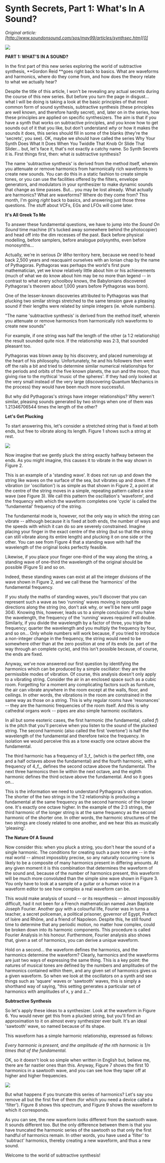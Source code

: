# Synth Secrets, Part 1: What's In A Sound?
_Original article: [http://www.soundonsound.com/sos/may99/articles/synthsec.htm][0]_


[![](/images/sos/may99/images/synthead.gif)][1]


**PART 1: WHAT'S IN A SOUND?**


In the first part of this new series exploring the world of subtractive synthesis, **Gordon Reid **goes right back to basics. What are waveforms and harmonics, where do they come from, and how does the theory relate to what we actually hear?


Despite the title of this article, I won't be revealing any actual secrets during the course of this new series. But before you turn the page in disgust... what I will be doing is taking a look at the basic principles of that most common form of sound synthesis, subtractive synthesis (these principles are well known, and therefore hardly secret), and, later on in the series, how these principles are applied on specific synthesizers. The aim is that if you have a synth that works on subtractive principles, and you know how to get sounds out of it that you like, but don't understand _why_ or how it makes the sounds it does, this series should fill in some of the blanks (they're the 'secrets', you see). OK, maybe we should have called the series Why Your Synth Does What It Does When You Twiddle That Knob Or Slide That Slider... but, let's face it, that's not exactly a catchy name. So Synth Secrets it is. First things first, then: what _is_ subtractive synthesis?


The name 'subtractive synthesis' is derived from the method itself, wherein you attenuate or remove harmonics from harmonically rich waveforms to create new sounds. You can do this in a static fashion to create simple tones, or you can use the facilities offered by the filters, envelope generators, and modulators in your synthesizer to make dynamic sounds that change as time passes. But... you may be lost already. What actually are harmonics? What are waveforms? Where do they come from? This month, I'm going _right_ back to basics, and answering just those three questions. The stuff about VCFs, EGs and LFOs will come later.


**It's All Greek To Me**


To answer these fundamental questions, we have to jump into the _Sound On Sound_ time machine (it's tucked away somewhere behind the photocopier) and head off into the dim recesses of the past. Back before physical modelling, before samplers, before analogue polysynths, even before monosynths...


Actually, we're in serious _Dr Who_ territory here, because we need to head back 2,500 years and reacquaint ourselves with an Ionian chap by the name of Pythagoras. Pythagoras was perhaps the world's first pure mathematician, yet we know relatively little about him or his achievements (much of what we do know about him may be no more than legend -- in contrast to what every schoolboy knows, the Babylonians discovered Pythagoras's theorem about 1,000 years before Pythagoras was born).


One of the lesser-known discoveries attributed to Pythagoras was that plucking two similar strings stretched to the same tension gave a pleasing sound if their lengths were related by simple integers (ie. whole numbers).


 "The name 'subtractive synthesis' is derived from the method itself, wherein you attenuate or remove harmonics from harmonically rich waveforms to create new sounds"


 For example, if one string was half the length of the other (a 1:2 relationship) the result sounded quite nice. If the relationship was 2:3, that sounded pleasant too.


Pythagoras was blown away by his discovery, and placed numerology at the heart of his philosophy. Unfortunately, he and his followers then went off the rails a bit and tried to determine similar numerical relationships for the periods and orbits of the five known planets, the sun and the moon, thus giving rise to the mythical 'music of the spheres'. If they had only looked at the very small instead of the very large (discovering Quantum Mechanics in the process) they would have been much more successful.


But why did Pythagoras's strings have integer relationships? Why weren't similar, pleasing sounds generated by two strings when one of them was 1.21346706544 times the length of the other?


**Let's Get Plucking**


To start answering this, let's consider a stretched string that is fixed at both ends, but free to vibrate along its length. Figure 1 shows such a string at rest.


[![](/images/sos/may99/images/synthfigs1.s.gif)][2]


Now imagine that we gently pluck the string exactly halfway between the ends. As you might imagine, this causes it to vibrate in the way shown in Figure 2\.


This is an example of a 'standing wave'. It does not run up and down the string like waves on the surface of the sea, but vibrates up and down. If the vibration (or 'oscillation') is as simple as that shown in Figure 2, a point at the centre of the string moves in a simple, repeating pattern called a sine wave (see Figure 3). We call this pattern the oscillation's 'waveform', and the frequency with which the waveform completes one 'cycle' is called the 'fundamental' frequency of the string.



The fundamental mode is, however, not the only way in which the string can vibrate -- although because it is fixed at both ends, the number of ways and the speeds with which it can do so are severely constrained. Imagine placing your finger in the exact centre of the string (but so that the string can still vibrate along its entire length) and plucking it on one side or the other. You can see from Figure 4 that a standing wave with half the wavelength of the original looks perfectly feasible.


Likewise, if you place your finger one-third of the way along the string, a standing wave of one-third the wavelength of the original should be possible (Figure 5) and so on.


Indeed, these standing waves can exist at all the integer divisions of the wave shown in Figure 2, and we call these the 'harmonics' of the fundamental frequency.


If you study the maths of standing waves, you'll discover that you can represent such a wave as two 'running' waves moving in opposite directions along the string (no, don't ask why, or we'll be here until page 304). Knowing this, however, leads us to a simple conclusion: if you halve the wavelength, the frequency of the 'running' waves required will double. Similarly, if you divide the wavelength by a factor of three, you triple the frequency; quarter the wavelength and you multiply the frequency by four, and so on... Only whole numbers will work because, if you tried to introduce a non-integer change in the frequency, the string would need to be somewhere other than at the zero position at one of its ends (ie. part of the way through an complete cycle), and this isn't possible because, of course, the ends are fixed.


Anyway, we've now answered our first question by identifying the harmonics which can be produced by a simple oscillator: they are the permissible modes of vibration. Of course, this analysis doesn't only apply to a vibrating string. Consider the air in an enclosed space such as a cubic room. Forgetting for a moment any complicating factors such as furniture, the air can vibrate anywhere in the room except at the walls, floor, and ceilings. In other words, the vibrations in the room are constrained in the same way as those on a string. This is why regular rooms have 'resonances' -- they are the harmonic frequencies of the room itself. And this is why cathedral organs work -- pipes are also simple harmonic oscillators.


In all but some esoteric cases, the first harmonic (the fundamental, called _f_) is the pitch that you'll perceive when you listen to the sound of the plucked string. The second harmonic (also called the first 'overtone') is half the wavelength of the fundamental and therefore twice the frequency. In isolation we would perceive this as a tone exactly one octave above the fundamental.


The third harmonic has a frequency of 3_f_ (which is the perfect fifth, one and a half octaves above the fundamental) and the fourth harmonic, with a frequency of 4_f_, defines the second octave above the fundamental. The next three harmonics then lie within the next octave, and the eighth harmonic defines the third octave above the fundamental. And so it goes on...


This is the information we need to understand Pythagoras's observation. The shorter of the two strings in the 1:2 relationship is producing a fundamental at the same frequency as the second harmonic of the longer one. It's exactly one octave higher. In the example of the 2:3 strings, the third harmonic of the longer string is at the same frequency as the second harmonic of the shorter one. In other words, the harmonic structures of the two strings are closely related to one another, and we hear this as musically 'pleasing'.



**The Nature Of A Sound**



Now consider this: when you pluck a string, you don't hear the sound of a single harmonic. The conditions for creating such a pure tone are -- in the real world -- almost impossibly precise, so any naturally occurring tone is likely to be a composite of many harmonics present in differing amounts. At any given moment it is this combination that determines the waveform of the sound and, because of the number of harmonics present, this waveform will be much more convoluted than the simple sine wave shown in Figure 3\. You only have to look at a sample of a guitar or a human voice in a waveform editor to see how complex a real waveform can be.


This would make analysis of sound -- or its resynthesis -- almost impossibly difficult, had it not been for a French mathematician named Jean Baptiste Joseph Fourier. Another guy with a colourful life, Fourier was in turns a teacher, a secret policeman, a political prisoner, governor of Egypt, Prefect of Isère and Rhône, and a friend of Napoleon. Despite this, he still found time to determine that any periodic motion, no matter how complex, could be broken down into its harmonic components. This procedure is called Fourier Analysis in his honour. Furthermore, Fourier analysis also shows that, given a set of harmonics, you can derive a unique waveform.


Hold on a second... the waveform defines the harmonics, and the harmonics determine the waveform? Clearly, harmonics and the waveforms are just two ways of expressing the same thing. This is a key point: the natures of musical tones are defined by the numbers and amplitudes of the harmonics contained within them, and any given set of harmonics gives us a given waveform. So when we look at the oscillators on a synth and see things such as 'square' waves or 'sawtooth' waves, this is simply a shorthand way of saying, "this setting generates a particular set of harmonics with amplitudes of x, y and z..."



**Subtractive Synthesis**



So let's apply these ideas to a synthesizer. Look at the waveform in Figure 6\. You would never get this from a plucked string, but you'll find an approximation to it on almost every synthesizer ever built. It's an ideal 'sawtooth' wave, so named because of its shape.


This waveform has a simple harmonic relationship, expressed as follows:


_Every harmonic is present, and the amplitude of the nth harmonic is 1/n times that of the fundamental._


OK, so it doesn't look so simple when written in English but, believe me, there are far nastier ones than this. Anyway, Figure 7 shows the first 10 harmonics in a sawtooth wave, and you can see how they taper off at higher and higher frequencies.


[![](/images/sos/may99/images/synthfigs2.s.gif)][3]


But what happens if you truncate this series of harmonics? Let's say you remove all but the first five of them (for which you need a device called a 'filter'). Figure 8 shows this spectrum, and Figure 9 shows the waveform to which it corresponds.


As you can see, the new waveform looks different from the sawtooth wave. It sounds different too. But the only difference between them is that you have truncated the harmonic series of the sawtooth so that only the first handful of harmonics remain. In other words, you have used a 'filter' to 'subtract' harmonics, thereby creating a new waveform, and thus a new sound.


Welcome to the world of subtractive synthesis!


[0]: http://www.soundonsound.com/sos/may99/articles/synthsec.htm
[1]: http://www.sospubs.co.uk
[2]: http://media.soundonsound.com/sos/may99/images/synthfigs1.l.gif
[3]: http://media.soundonsound.com/sos/may99/images/synthfigs2.l.gif
[4]: http://www.sospubs.co.uk/html/about/aboutsos.htm
[5]: mailto:info@sospubs.co.uk
